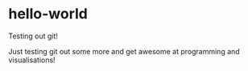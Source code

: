 # hello-world
Testing out git!

Just testing git out some more and get awesome at programming and visualisations!
